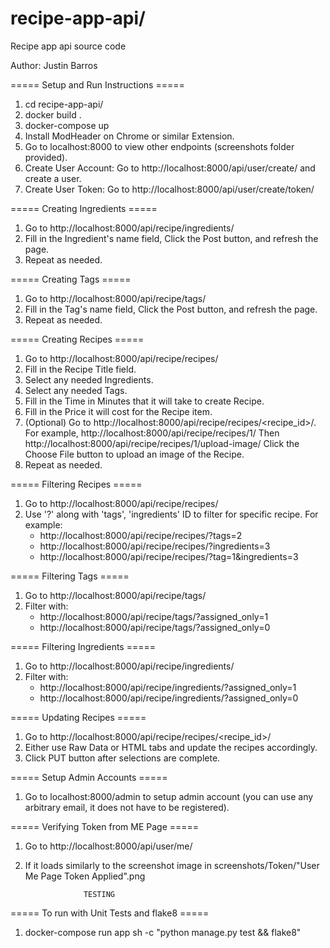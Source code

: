 # recipe-app-api/
Recipe app api source code

Author: Justin Barros


===== Setup and Run Instructions =====
1) cd recipe-app-api/
2) docker build .
3) docker-compose up
4) Install ModHeader on Chrome or similar Extension.
5) Go to localhost:8000 to view other endpoints (screenshots folder provided).
6) Create User Account: Go to http://localhost:8000/api/user/create/ and create a user.
7) Create User Token: Go to http://localhost:8000/api/user/create/token/


===== Creating Ingredients =====
1) Go to http://localhost:8000/api/recipe/ingredients/
2) Fill in the Ingredient's name field, Click the Post button, and refresh the page.
3) Repeat as needed.


===== Creating Tags =====
1) Go to http://localhost:8000/api/recipe/tags/
2) Fill in the Tag's name field, Click the Post button, and refresh the page.
3) Repeat as needed.


===== Creating Recipes =====
1) Go to http://localhost:8000/api/recipe/recipes/
2) Fill in the Recipe Title field.
3) Select any needed Ingredients.
4) Select any needed Tags.
5) Fill in the Time in Minutes that it will take to create Recipe.
6) Fill in the Price it will cost for the Recipe item.
7) (Optional) Go to http://localhost:8000/api/recipe/recipes/<recipe_id>/.
   For example, http://localhost:8000/api/recipe/recipes/1/
   Then http://localhost:8000/api/recipe/recipes/1/upload-image/
   Click the Choose File button to upload an image of the Recipe.
8) Repeat as needed.


===== Filtering Recipes =====
1) Go to http://localhost:8000/api/recipe/recipes/
2) Use '?' along with 'tags', 'ingredients' ID to filter for specific
   recipe. For example:
    - http://localhost:8000/api/recipe/recipes/?tags=2
    - http://localhost:8000/api/recipe/recipes/?ingredients=3
    - http://localhost:8000/api/recipe/recipes/?tag=1&ingredients=3


===== Filtering Tags =====
1) Go to http://localhost:8000/api/recipe/tags/
2) Filter with:
    - http://localhost:8000/api/recipe/tags/?assigned_only=1
    - http://localhost:8000/api/recipe/tags/?assigned_only=0


===== Filtering Ingredients =====
1) Go to http://localhost:8000/api/recipe/ingredients/
2) Filter with:
    - http://localhost:8000/api/recipe/ingredients/?assigned_only=1
    - http://localhost:8000/api/recipe/ingredients/?assigned_only=0


===== Updating Recipes =====
1) Go to http://localhost:8000/api/recipe/recipes/<recipe_id>/
2) Either use Raw Data or HTML tabs and update the recipes accordingly.
3) Click PUT button after selections are complete.


===== Setup Admin Accounts =====
1) Go to localhost:8000/admin to setup admin account (you can use any
   arbitrary email, it does not have to be registered).


===== Verifying Token from ME Page =====
1) Go to http://localhost:8000/api/user/me/
2) If it loads similarly to the screenshot image in
   screenshots/Token/"User Me Page Token Applied".png


                    TESTING
===== To run with Unit Tests and flake8 =====
1) docker-compose run app sh -c "python manage.py test && flake8"

